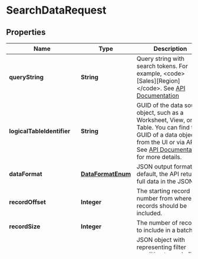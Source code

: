 

# SearchDataRequest


## Properties

| Name | Type | Description | Notes |
|------------ | ------------- | ------------- | -------------|
|**queryString** | **String** | Query string with search tokens. For example, &lt;code&gt;[Sales][Region]&lt;/code&gt;. See [API Documentation](https://developers.thoughtspot.com/docs/fetch-data-and-report-apis#_search_data_api) |  |
|**logicalTableIdentifier** | **String** | GUID of the data source object, such as a Worksheet, View, or Table. You can find the GUID of a data object from the UI or via API. See [API Documentation](https://developers.thoughtspot.com/docs/fetch-data-and-report-apis#_search_query) for more details. |  |
|**dataFormat** | [**DataFormatEnum**](#DataFormatEnum) | JSON output format. By default, the API returns full data in the JSON. |  [optional] |
|**recordOffset** | **Integer** | The starting record number from where the records should be included. |  [optional] |
|**recordSize** | **Integer** | The number of records to include in a batch. |  [optional] |
|**runtimeFilter** | **Object** | JSON object with representing filter condition to apply filters at runtime. For example, &lt;code&gt; {\&quot;col1\&quot;: \&quot;item type\&quot;, \&quot;op1\&quot;: \&quot;EQ\&quot;, \&quot;val1\&quot;: \&quot;Bags\&quot;} &lt;/code&gt;. You can add multiple keys by incrementing the number at the end, for example, col2, op2, val2, and col3, op3, val3. For more information, see [API Documentation](https://developers.thoughtspot.com/docs/fetch-data-and-report-apis#_runtime_filters). |  [optional] |
|**runtimeSort** | **Object** | JSON object representing columns to sort data at runtime. For example, &lt;code&gt; {\&quot;sortCol1\&quot;: \&quot;sales\&quot;, \&quot;asc1\&quot;: true} &lt;/code&gt;. You can add multiple keys by incrementing the number at the end, for example, sortCol1, asc2. For more information, see [API Documentation](https://developers.thoughtspot.com/docs/fetch-data-and-report-apis#_runtime_sort). |  [optional] |
|**runtimeParamOverride** | **Object** | JSON object for setting values of parameters at runtime. For example, &lt;code&gt; {\&quot;param1\&quot;: \&quot;Double List Param\&quot;, \&quot;paramVal1\&quot;: 0.5}&lt;/code&gt;. You can add multiple keys by incrementing the number at the end, for example, param2, paramVal2. For more information, see [API Documentation](https://developers.thoughtspot.com/docs/fetch-data-and-report-apis#_runtime_parameters). |  [optional] |



## Enum: DataFormatEnum

| Name | Value |
|---- | -----|
| COMPACT | &quot;COMPACT&quot; |



